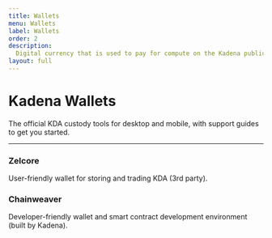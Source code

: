 ```yaml
---
title: Wallets
menu: Wallets
label: Wallets
order: 2
description:
  Digital currency that is used to pay for compute on the Kadena public chain.
layout: full
---
```


# Kadena Wallets

The official KDA custody tools for desktop and mobile, with support guides to
get you started.

---

### Zelcore

User-friendly wallet for storing and trading KDA (3rd party).

<PageRef url="https://zelcore.io" pageName="Zelcore.io" />

### Chainweaver

Developer-friendly wallet and smart contract development environment (built by
Kadena).

<PageRef url="https://chainweaver-builds.s3.amazonaws.com/2.2/kadena-chainweaver-mac-2.2.0.0.zip" pageName="macOS" />
<PageRef url="https://chainweaver-builds.s3.amazonaws.com/2.2/kadena-chainweaver-linux-2.2.0.0.deb" pageName="Linux" />
<PageRef url="https://chainweaver-builds.s3.amazonaws.com/2.2/kadena-chainweaver-vm-2.2.0.1.ova" pageName="Windows" />
<PageRef url="https://github.com/kadena-io/chainweaver" pageName="Workbench" />
